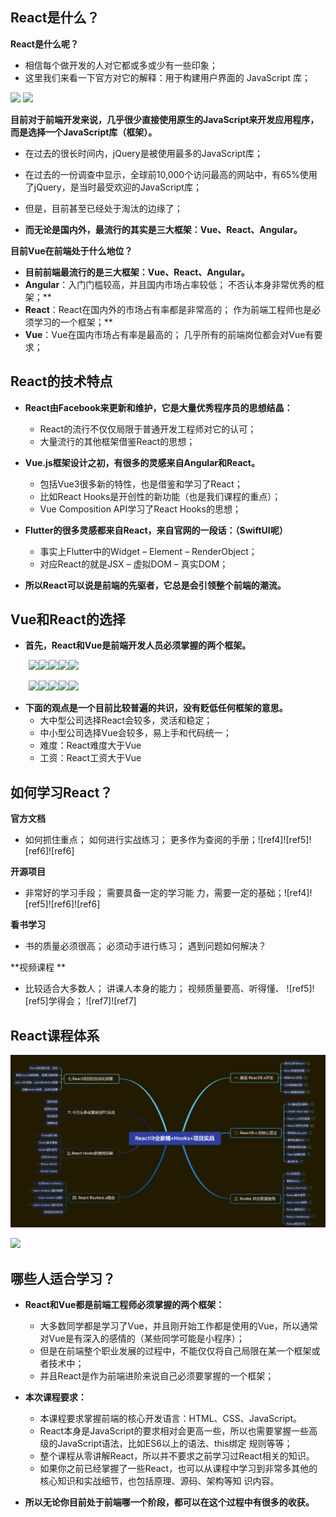

## **React是什么？**

**React是什么呢？**

- 相信每个做开发的人对它都或多或少有一些印象；
- 这里我们来看一下官方对它的解释：用于构建用户界面的 JavaScript 库；

![](./image/Aspose.Words.742b49b3-8541-4310-a0b2-e1053bb60017.012.png) ![](./image/Aspose.Words.742b49b3-8541-4310-a0b2-e1053bb60017.013.png)

**目前对于前端开发来说，几乎很少直接使用原生的JavaScript来开发应用程序，而是选择一个JavaScript库（框架）。**

- 在过去的很长时间内，jQuery是被使用最多的JavaScript库；
- 在过去的一份调查中显示，全球前10,000个访问最高的网站中，有65%使用了jQuery，是当时最受欢迎的JavaScript库；
- 但是，目前甚至已经处于淘汰的边缘了；

- **而无论是国内外，最流行的其实是三大框架：Vue、React、Angular。**

**目前Vue在前端处于什么地位？**

- **目前前端最流行的是三大框架：Vue、React、Angular。**
- **Angular**：入门门槛较高，并且国内市场占率较低； 不否认本身非常优秀的框架；**
- **React**：React在国内外的市场占有率都是非常高的； 作为前端工程师也是必须学习的一个框架；**
- **Vue**：Vue在国内市场占有率是最高的； 几乎所有的前端岗位都会对Vue有要求；

## **React的技术特点**

- **React由Facebook来更新和维护，它是大量优秀程序员的思想结晶：**
  - React的流行不仅仅局限于普通开发工程师对它的认可；
  - 大量流行的其他框架借鉴React的思想；

- **Vue.js框架设计之初，有很多的灵感来自Angular和React。**
  - 包括Vue3很多新的特性，也是借鉴和学习了React；
  - 比如React Hooks是开创性的新功能（也是我们课程的重点）；
  - Vue Composition API学习了React Hooks的思想；

- **Flutter的很多灵感都来自React，来自官网的一段话：（SwiftUI呢）**
  - 事实上Flutter中的Widget – Element – RenderObject；
  - 对应React的就是JSX – 虚拟DOM – 真实DOM；

- **所以React可以说是前端的先驱者，它总是会引领整个前端的潮流。**

## **Vue和React的选择**

- **首先，React和Vue是前端开发人员必须掌握的两个框架。**

`    `![](./image/Aspose.Words.742b49b3-8541-4310-a0b2-e1053bb60017.032.png)![](./image/Aspose.Words.742b49b3-8541-4310-a0b2-e1053bb60017.033.png)![](./image/Aspose.Words.742b49b3-8541-4310-a0b2-e1053bb60017.034.png)![](./image/Aspose.Words.742b49b3-8541-4310-a0b2-e1053bb60017.035.png)![](./image/Aspose.Words.742b49b3-8541-4310-a0b2-e1053bb60017.036.png)

`    `![](./image/Aspose.Words.742b49b3-8541-4310-a0b2-e1053bb60017.037.png)![](./image/Aspose.Words.742b49b3-8541-4310-a0b2-e1053bb60017.038.png)![](./image/Aspose.Words.742b49b3-8541-4310-a0b2-e1053bb60017.039.png)![](./image/Aspose.Words.742b49b3-8541-4310-a0b2-e1053bb60017.040.png)![](./image/Aspose.Words.742b49b3-8541-4310-a0b2-e1053bb60017.041.png)

- **下面的观点是一个目前比较普遍的共识，没有贬低任何框架的意思。**
  - 大中型公司选择React会较多，灵活和稳定；
  - 中小型公司选择Vue会较多，易上手和代码统一；
  - 难度：React难度大于Vue
  - 工资：React工资大于Vue


## **如何学习React？**

**官方文档**

- 如何抓住重点； 如何进行实战练习； 更多作为查阅的手册；![ref4]![ref5]![ref6]![ref6]

**开源项目**

- 非常好的学习手段； 需要具备一定的学习能 力，需要一定的基础；![ref4]![ref5]![ref6]![ref6]

**看书学习**

- 书的质量必须很高； 必须动手进行练习； 遇到问题如何解决？


**视频课程 **

- 比较适合大多数人； 讲课人本身的能力； 视频质量要高、听得懂、 ![ref5]![ref5]学得会； ![ref7]![ref7]


## **React课程体系**

![image-20231002143908720](image/01_React%E5%9C%A8%E5%89%8D%E7%AB%AF%E7%9A%84%E5%9C%B0%E4%BD%8D/image-20231002143908720-16962287518101.png)

 ![](./image/Aspose.Words.742b49b3-8541-4310-a0b2-e1053bb60017.057.png)

## **哪些人适合学习？**

- **React和Vue都是前端工程师必须掌握的两个框架：**
  - 大多数同学都是学习了Vue，并且刚开始工作都是使用的Vue，所以通常对Vue是有深入的感情的（某些同学可能是小程序）；
  - 但是在前端整个职业发展的过程中，不能仅仅将自己局限在某一个框架或者技术中；
  - 并且React是作为前端进阶来说自己必须要掌握的一个框架；

- **本次课程要求：**
  - 本课程要求掌握前端的核心开发语言：HTML、CSS、JavaScript。
  - React本身是JavaScript的要求相对会更高一些，所以也需要掌握一些高级的JavaScript语法，比如ES6以上的语法、this绑定 规则等等；
  - 整个课程从零讲解React，所以并不要求之前学习过React相关的知识。
  - 如果你之前已经掌握了一些React，也可以从课程中学习到非常多其他的核心知识和实战细节，也包括原理、源码、架构等知 识内容。

- **所以无论你目前处于前端哪一个阶段，都可以在这个过程中有很多的收获。**

